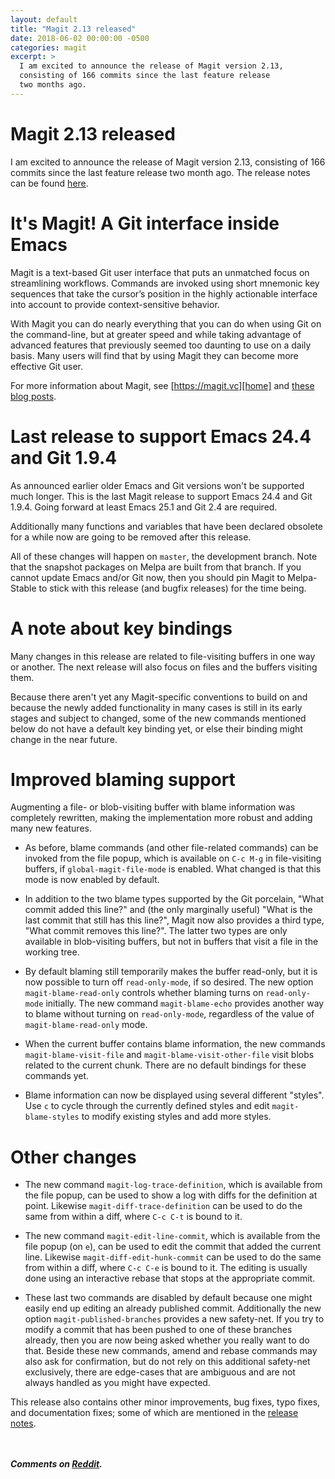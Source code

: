 ```yaml
---
layout: default
title: "Magit 2.13 released"
date: 2018-06-02 00:00:00 -0500
categories: magit
excerpt: >
  I am excited to announce the release of Magit version 2.13,
  consisting of 166 commits since the last feature release
  two months ago.
---
```


# Magit 2.13 released

I am excited to announce the release of Magit version 2.13, consisting
of 166 commits since the last feature release two month ago.  The
release notes can be found [here][relnotes].

# It's Magit!  A Git interface inside Emacs

Magit is a text-based Git user interface that puts an unmatched focus
on streamlining workflows. Commands are invoked using short mnemonic
key sequences that take the cursor’s position in the highly actionable
interface into account to provide context-sensitive behavior.

With Magit you can do nearly everything that you can do when using Git
on the command-line, but at greater speed and while taking advantage
of advanced features that previously seemed too daunting to use on a
daily basis. Many users will find that by using Magit they can become
more effective Git user.

For more information about Magit, see [https://magit.vc][home]
and [these blog posts][blogs].

# Last release to support Emacs 24.4 and Git 1.9.4

As announced earlier older Emacs and Git versions won't be supported
much longer.  This is the last Magit release to support Emacs 24.4 and
Git 1.9.4.  Going forward at least Emacs 25.1 and Git 2.4 are required.

Additionally many functions and variables that have been declared
obsolete for a while now are going to be removed after this release.

All of these changes will happen on `master`, the development branch.
Note that the snapshot packages on Melpa are built from that branch.
If you cannot update Emacs and/or Git now, then you should pin Magit
to Melpa-Stable to stick with this release (and bugfix releases) for
the time being.

# A note about key bindings

Many changes in this release are related to file-visiting buffers in
one way or another.  The next release will also focus on files and the
buffers visiting them.

Because there aren't yet any Magit-specific conventions to build on
and because the newly added functionality in many cases is still in
its early stages and subject to changed, some of the new commands
mentioned below do not have a default key binding yet, or else their
binding might change in the near future.

# Improved blaming support

Augmenting a file- or blob-visiting buffer with blame information was
completely rewritten, making the implementation more robust and adding
many new features.

* As before, blame commands (and other file-related commands) can be
  invoked from the file popup, which is available on `C-c M-g` in
  file-visiting buffers, if `global-magit-file-mode` is enabled.
  What changed is that this mode is now enabled by default.
  
* In addition to the two blame types supported by the Git porcelain,
  "What commit added this line?" and (the only marginally useful)
  "What is the last commit that still has this line?", Magit now also
  provides a third type, "What commit removes this line?".  The latter
  two types are only available in blob-visiting buffers, but not in
  buffers that visit a file in the working tree.
  
* By default blaming still temporarily makes the buffer read-only, but
  it is now possible to turn off `read-only-mode`, if so desired.  The
  new option `magit-blame-read-only` controls whether blaming turns on
  `read-only-mode` initially.  The new command `magit-blame-echo`
  provides another way to blame without turning on `read-only-mode`,
  regardless of the value of `magit-blame-read-only` mode.
  
* When the current buffer contains blame information, the new commands
  `magit-blame-visit-file` and `magit-blame-visit-other-file` visit
  blobs related to the current chunk.  There are no default bindings
  for these commands yet.
  
* Blame information can now be displayed using several different
  "styles".  Use `c` to cycle through the currently defined styles
  and edit `magit-blame-styles` to modify existing styles and add
  more styles.

# Other changes

* The new command `magit-log-trace-definition`, which is available
  from the file popup, can be used to show a log with diffs for the
  definition at point.  Likewise `magit-diff-trace-definition` can be
  used to do the same from within a diff, where `C-c C-t` is bound to
  it.

* The new command `magit-edit-line-commit`, which is available from
  the file popup (on `e`), can be used to edit the commit that added
  the current line.  Likewise `magit-diff-edit-hunk-commit` can be
  used to do the same from within a diff, where `C-c C-e` is bound to
  it.  The editing is usually done using an interactive rebase that
  stops at the appropriate commit.
  
* These last two commands are disabled by default because one might
  easily end up editing an already published commit.  Additionally
  the new option `magit-published-branches` provides a new safety-net.
  If you try to modify a commit that has been pushed to one of these
  branches already, then you are now being asked whether you really
  want to do that.  Beside these new commands, amend and rebase
  commands may also ask for confirmation, but do not rely on this
  additional safety-net exclusively, there are edge-cases that are
  ambiguous and are not always handled as you might have expected.
  
This release also contains other minor improvements, bug fixes, typo
fixes, and documentation fixes; some of which are mentioned in the
[release notes][relnotes].

<br/><br/>***Comments on [Reddit](https://www.reddit.com/r/emacs/comments/8o54fs/magit_v213_released).***

[blogs]:          https://emacsair.me/2017/09/01/campaign-articles
[home]:           https://magit.vc
[relnotes]:       https://raw.githubusercontent.com/magit/magit/master/Documentation/RelNotes/2.13.0.txt
